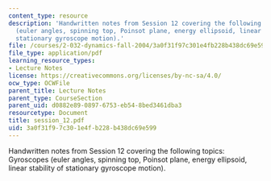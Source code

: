 ```yaml
---
content_type: resource
description: 'Handwritten notes from Session 12 covering the following topics: Gyroscopes
  (euler angles, spinning top, Poinsot plane, energy ellipsoid, linear stability of
  stationary gyroscope motion).'
file: /courses/2-032-dynamics-fall-2004/3a0f31f97c301e4fb228b438dc69e599_session_12.pdf
file_type: application/pdf
learning_resource_types:
- Lecture Notes
license: https://creativecommons.org/licenses/by-nc-sa/4.0/
ocw_type: OCWFile
parent_title: Lecture Notes
parent_type: CourseSection
parent_uid: d0882e89-0897-6753-eb54-8bed3461dba3
resourcetype: Document
title: session_12.pdf
uid: 3a0f31f9-7c30-1e4f-b228-b438dc69e599
---
```

Handwritten notes from Session 12 covering the following topics: Gyroscopes (euler angles, spinning top, Poinsot plane, energy ellipsoid, linear stability of stationary gyroscope motion).